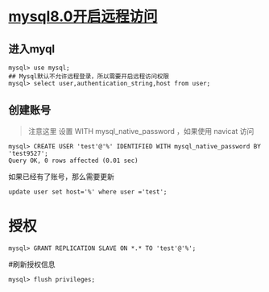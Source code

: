 
#  [mysql8.0开启远程访问](https://www.jianshu.com/p/23a5eeee821a)

## 进入myql
```mysql
mysql> use mysql;
## Mysql默认不允许远程登录，所以需要开启远程访问权限
mysql> select user,authentication_string,host from user;
```
## 创建账号
> 注意这里 设置 WITH mysql_native_password ，如果使用 navicat 访问
```mysql
mysql> CREATE USER 'test'@'%' IDENTIFIED WITH mysql_native_password BY 'test9527';
Query OK, 0 rows affected (0.01 sec)
```
如果已经有了账号，那么需要更新
```mysql
update user set host='%' where user ='test';
```

# 授权
```mysql
mysql> GRANT REPLICATION SLAVE ON *.* TO 'test'@'%';
```
#刷新授权信息
```mysql
mysql> flush privileges;
```